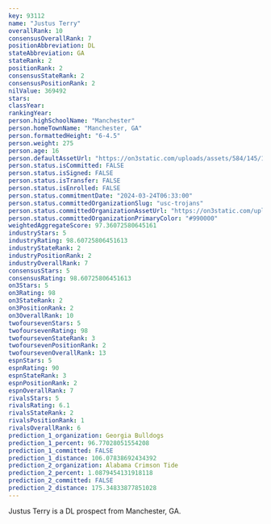 ```yaml
---
key: 93112
name: "Justus Terry"
overallRank: 10
consensusOverallRank: 7
positionAbbreviation: DL
stateAbbreviation: GA
stateRank: 2
positionRank: 2
consensusStateRank: 2
consensusPositionRank: 2
nilValue: 369492
stars: 
classYear: 
rankingYear: 
person.highSchoolName: "Manchester"
person.homeTownName: "Manchester, GA"
person.formattedHeight: "6-4.5"
person.weight: 275
person.age: 16
person.defaultAssetUrl: "https://on3static.com/uploads/assets/584/145/145584.jpg"
person.status.isCommitted: FALSE
person.status.isSigned: FALSE
person.status.isTransfer: FALSE
person.status.isEnrolled: FALSE
person.status.commitmentDate: "2024-03-24T06:33:00"
person.status.committedOrganizationSlug: "usc-trojans"
person.status.committedOrganizationAssetUrl: "https://on3static.com/uploads/assets/712/214/214712.svg"
person.status.committedOrganizationPrimaryColor: "#990000"
weightedAggregateScore: 97.36072580645161
industryStars: 5
industryRating: 98.60725806451613
industryStateRank: 2
industryPositionRank: 2
industryOverallRank: 7
consensusStars: 5
consensusRating: 98.60725806451613
on3Stars: 5
on3Rating: 98
on3StateRank: 2
on3PositionRank: 2
on3OverallRank: 10
twofoursevenStars: 5
twofoursevenRating: 98
twofoursevenStateRank: 3
twofoursevenPositionRank: 2
twofoursevenOverallRank: 13
espnStars: 5
espnRating: 90
espnStateRank: 3
espnPositionRank: 2
espnOverallRank: 7
rivalsStars: 5
rivalsRating: 6.1
rivalsStateRank: 2
rivalsPositionRank: 1
rivalsOverallRank: 6
prediction_1_organization: Georgia Bulldogs
prediction_1_percent: 96.77028051554208
prediction_1_committed: FALSE
prediction_1_distance: 106.07838692434392
prediction_2_organization: Alabama Crimson Tide
prediction_2_percent: 1.0879454131918118
prediction_2_committed: FALSE
prediction_2_distance: 175.34833877851028
---
```

Justus Terry is a DL prospect from Manchester, GA.